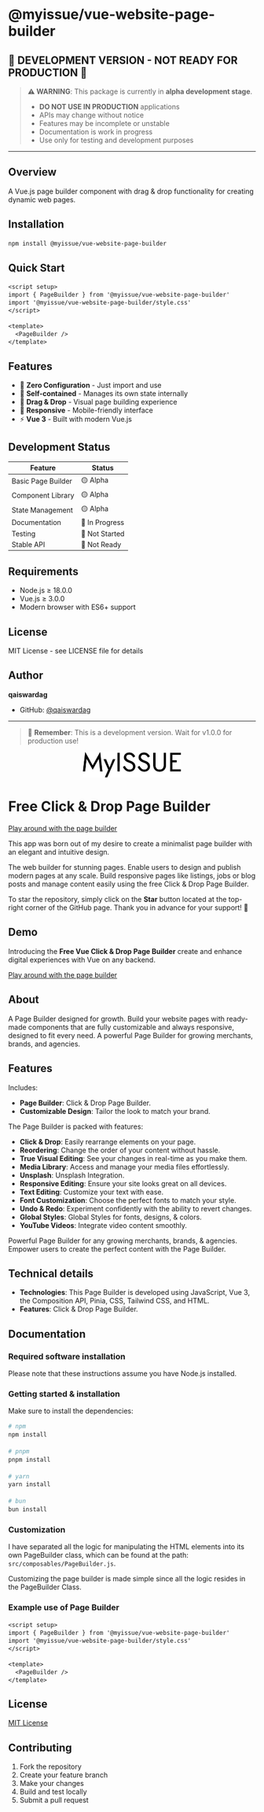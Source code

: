 # @myissue/vue-website-page-builder

## 🚧 **DEVELOPMENT VERSION - NOT READY FOR PRODUCTION** 🚧

> **⚠️ WARNING**: This package is currently in **alpha development stage**.
>
> - **DO NOT USE IN PRODUCTION** applications
> - APIs may change without notice
> - Features may be incomplete or unstable
> - Documentation is work in progress
> - Use only for testing and development purposes

---

## Overview

A Vue.js page builder component with drag & drop functionality for creating dynamic web pages.

## Installation

```bash
npm install @myissue/vue-website-page-builder
```

## Quick Start

```vue
<script setup>
import { PageBuilder } from '@myissue/vue-website-page-builder'
import '@myissue/vue-website-page-builder/style.css'
</script>

<template>
  <PageBuilder />
</template>
```

## Features

- 🎯 **Zero Configuration** - Just import and use
- 🔧 **Self-contained** - Manages its own state internally
- 🎨 **Drag & Drop** - Visual page building experience
- 📱 **Responsive** - Mobile-friendly interface
- ⚡ **Vue 3** - Built with modern Vue.js

## Development Status

| Feature            | Status         |
| ------------------ | -------------- |
| Basic Page Builder | 🟡 Alpha       |
| Component Library  | 🟡 Alpha       |
| State Management   | 🟡 Alpha       |
| Documentation      | 🔴 In Progress |
| Testing            | 🔴 Not Started |
| Stable API         | 🔴 Not Ready   |

## Requirements

- Node.js ≥ 18.0.0
- Vue.js ≥ 3.0.0
- Modern browser with ES6+ support

## License

MIT License - see LICENSE file for details

## Author

**qaiswardag**

- GitHub: [@qaiswardag](https://github.com/qaiswardag)

---

> 🚧 **Remember**: This is a development version. Wait for v1.0.0 for production use!

<p align="center" dir="auto">
<img width="200" style="max-width: 100%;" src="./public/logo/logo.svg" alt="Logo">
</p>

# Free Click & Drop Page Builder

[Play around with the page builder](https://www.builder-demo.myissue.dk)

This app was born out of my desire to create a minimalist page builder with an elegant and intuitive design.

The web builder for stunning pages. Enable users to design and publish modern pages at any scale. Build responsive pages like listings, jobs or blog posts and manage content easily using the free Click & Drop Page Builder.

To star the repository, simply click on the **Star** button located at the top-right corner of the GitHub page. Thank you in advance for your support! 🙌

## Demo

Introducing the **Free Vue Click & Drop Page Builder**
create and enhance digital experiences with Vue on any backend.

[Play around with the page builder](https://www.builder-demo.myissue.dk)

## About

A Page Builder designed for growth. Build your website pages with ready-made components that are fully customizable and always responsive, designed to fit every need. A powerful Page Builder for growing merchants, brands, and agencies.

## Features

Includes:

- **Page Builder**: Click & Drop Page Builder.
- **Customizable Design**: Tailor the look to match your brand.

The Page Builder is packed with features:

- **Click & Drop**: Easily rearrange elements on your page.
- **Reordering**: Change the order of your content without hassle.
- **True Visual Editing**: See your changes in real-time as you make them.
- **Media Library**: Access and manage your media files effortlessly.
- **Unsplash**: Unsplash Integration.
- **Responsive Editing**: Ensure your site looks great on all devices.
- **Text Editing**: Customize your text with ease.
- **Font Customization**: Choose the perfect fonts to match your style.
- **Undo & Redo**: Experiment confidently with the ability to revert changes.
- **Global Styles**: Global Styles for fonts, designs, & colors.
- **YouTube Videos**: Integrate video content smoothly.

Powerful Page Builder for any growing merchants, brands, &
agencies. Empower users to create the perfect content with the Page Builder.

## Technical details

- **Technologies**: This Page Builder is developed using JavaScript, Vue 3, the Composition API, Pinia, CSS, Tailwind CSS, and HTML.
- **Features**: Click & Drop Page Builder.

## Documentation

### Required software installation

Please note that these instructions assume you have Node.js installed.

### Getting started & installation

Make sure to install the dependencies:

```bash
# npm
npm install

# pnpm
pnpm install

# yarn
yarn install

# bun
bun install
```

### Customization

I have separated all the logic for manipulating the HTML elements into its own PageBuilder class, which can be found at the path: `src/composables/PageBuilder.js`.

Customizing the page builder is made simple since all the logic resides in the PageBuilder Class.

### Example use of Page Builder

```vue
<script setup>
import { PageBuilder } from '@myissue/vue-website-page-builder'
import '@myissue/vue-website-page-builder/style.css'
</script>

<template>
  <PageBuilder />
</template>
```

## License

[MIT License](./LICENSE)

## Contributing

1. Fork the repository
2. Create your feature branch
3. Make your changes
4. Build and test locally
5. Submit a pull request
